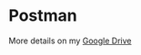 # Postman
More details on my  [Google Drive](https://drive.google.com/drive/folders/16zF3d-Xc_pPImboStZz7LOSr1MIO-ycZ?usp=share_link)
